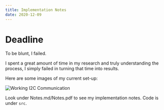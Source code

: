 ```yaml
---
title: Implementation Notes
date: 2020-12-09
---
```


# Deadline

To be blunt, I failed.

I spent a great amount of time in my research and truly understanding the process, I simply failed in turning that time into results.

Here are some images of my current set-up:

![Working I2C Communication](images/proof.png)

Look under Notes.md/Notes.pdf to see my implementation notes. Code is under `src`.